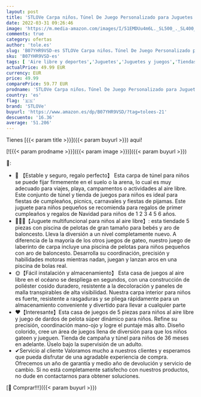 ```yaml
---
layout: post
title: 'STLOVe Carpa niños，Túnel De Juego Personalizado para Juguetes De Carpa Emergente para Niños（Sin Pelota） Juguetes Cumpleaños para Niñas Niños Bebés Tiendas De Campaña.'
date: 2022-03-31 09:26:46
image: 'https://m.media-amazon.com/images/I/51EMDUu4m6L._SL500_._SL400_.jpg'
comments: true
category: ofertas
author: 'tole.es'
slug: 'B07YHR9VSD-es STLOVe Carpa niños，Túnel De Juego Personalizado para...'
sku: 'B07YHR9VSD-es'
tags: [ 'Aire libre y deportes','Juguetes','Juguetes y juegos','Tiendas de campaña para niños','bebés','stlove', ]
actualPrice: 49.99 EUR
currency: EUR
price: 49.99
comparePrice: 59.77 EUR
prodname: 'STLOVe Carpa niños，Túnel De Juego Personalizado para Juguetes De Carpa Emergente para Niños（Sin Pelota） Juguetes Cumpleaños para Niñas Niños Bebés Tiendas De Campaña.'
country: 'es'
flag: '🇪🇸'
brand: 'STLOVe'
buyurl: 'https://www.amazon.es/dp/B07YHR9VSD/?tag=tolees-21'
descuento: '16.36'
average: '51.206'
---
```


Tienes [{{< param title >}}]({{< param buyurl >}}) aqui!

[![{{< param prodname >}}]({{< param image >}})]({{< param buyurl >}})

🔎:

- 🎁 【Estable y seguro, regalo perfecto】 Esta carpa de túnel para niños se puede fijar firmemente en el suelo o la arena, lo cual es muy adecuado para viajes, playa, campamentos o actividades al aire libre. Este conjunto de túnel y tienda de juegos para niños es ideal para fiestas de cumpleaños, picnics, carnavales y fiestas de pijamas. Este juguete para niños pequeños se recomienda para regalos de primer cumpleaños y regalos de Navidad para niños de 1 2 3 4 5 6 años.
- 👨‍👧‍👧【Juguete multifuncional para niños al aire libre】: esta tiendade 5 piezas con piscina de pelotas de gran tamaño para bebés y aro de baloncesto. Lleva la diversión a un nivel completamente nuevo. A diferencia de la mayoría de los otros juegos de gateo, nuestro juego de laberinto de carpa incluye una piscina de pelotas para niños pequeños con aro de baloncesto. Desarrolla su coordinación, precisión y habilidades motoras mientras nadan, juegan y lanzan aros en una piscina de bolas real.
- 🌞【Fácil instalación y almacenamiento】 Esta casa de juegos al aire libre en el océano se despliega en segundos, con una construcción de poliéster cosido duradero, resistente a la decoloración y paneles de malla transpirables de alta visibilidad. Nuestra carpa interior para niños es fuerte, resistente a rasgaduras y se pliega rápidamente para un almacenamiento conveniente y divertido para llevar a cualquier parte
- ❤️【Interesante】Esta casa de juegos de 5 piezas para niños al aire libre y juego de dardos de pelota súper dinámico para niños. Refine su precisión, coordinación mano-ojo y logre el puntaje más alto. Diseño colorido, cree un área de juegos llena de diversión para que los niños gateen y jueguen. Tienda de campaña y túnel para niños de 36 meses en adelante. Úselo bajo la supervisión de un adulto.
- ✔Servicio al cliente Valoramos mucho a nuestros clientes y esperamos que pueda disfrutar de una agradable experiencia de compra. Ofrecemos un año de garantía y medio año de devolución y servicio de cambio. Si no está completamente satisfecho con nuestros productos, no dude en contactarnos para obtener soluciones.

[🛒 Comprar!!!]({{< param buyurl >}})
